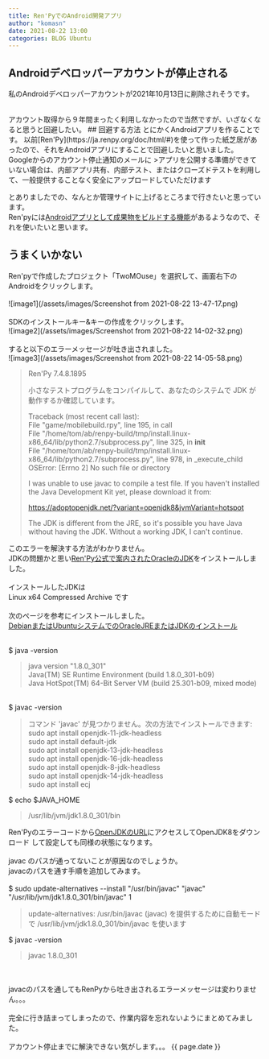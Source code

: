 ```yaml
---
title: Ren'PyでのAndroid開発アプリ
author: "komasn"
date: 2021-08-22 13:00
categories: BLOG Ubuntu
---  
```

## Androidデベロッパーアカウントが停止される
私のAndroidデベロッパーアカウントが2021年10月13日に削除されそうです。  

<BR>
アカウント取得から９年間まったく利用しなかったので当然ですが、いざなくなると思うと回避したい。  
## 回避する方法
とにかくAndroidアプリを作ることです。  
以前[Ren'Py](https://ja.renpy.org/doc/html/#)を使って作った紙芝居があったので、それをAndroidアプリにすることで回避したいと思いました。  
<BR>
Googleからのアカウント停止通知のメールに
>アプリを公開する準備ができていない場合は、内部アプリ共有、内部テスト、またはクローズドテストを利用して、一般提供することなく安全にアップロードしていただけます

とありましたでの、なんとか管理サイトに上げるところまで行きたいと思っています。  
Ren'pyには[Androidアプリとして成果物をビルドする機能](https://ja.renpy.org/doc/html/android.html)があるようなので、それを使いたいと思います。
<BR>
## うまくいかない
Ren'pyで作成したプロジェクト「TwoMOuse」を選択して、画面右下のAndroidをクリックします。  
<BR>
![image1](/assets/images/Screenshot from 2021-08-22 13-47-17.png)  
<BR>
SDKのインストールキー&キーの作成をクリックします。  
![image2](/assets/images/Screenshot from 2021-08-22 14-02-32.png)  
<BR>
すると以下のエラーメッセージが吐き出されました。  
![image3](/assets/images/Screenshot from 2021-08-22 14-05-58.png)

>Ren'Py 7.4.8.1895  
>  
>小さなテストプログラムをコンパイルして、あなたのシステムで JDK が動作するか確認しています。  
>  
>Traceback (most recent call last):  
>  File "game/mobilebuild.rpy", line 195, in call  
>  File "/home/tom/ab/renpy-build/tmp/install.linux-x86_64/lib/python2.7/subprocess.py", line 325, in __init__  
>  File "/home/tom/ab/renpy-build/tmp/install.linux-x86_64/lib/python2.7/subprocess.py", line 978, in _execute_child  
>OSError: [Errno 2] No such file or directory  
>  
>I was unable to use javac to compile a test file. If you haven't installed the Java Development Kit yet, please download it from:  
>  
>https://adoptopenjdk.net/?variant=openjdk8&jvmVariant=hotspot  
>  
>The JDK is different from the JRE, so it's possible you have Java without having the JDK. Without a working JDK, I can't continue.  

このエラーを解決する方法がわかりません。  
JDKの問題かと思い[Ren'Py公式で案内されたOracleのJDK](https://www.oracle.com/java/technologies/javase/javase-jdk8-downloads.html)をインストールしました。  
<BR>
インストールしたJDKは  
Linux x64 Compressed Archive です  
<BR>
次のページを参考にインストールしました。  
[DebianまたはUbuntuシステムでのOracleJREまたはJDKのインストール](https://docs.datastax.com/ja/install/6.0/install/installJdkDeb.html)

<BR>
$ java -version  

>java version "1.8.0_301"  
>Java(TM) SE Runtime Environment (build 1.8.0_301-b09)  
>Java HotSpot(TM) 64-Bit Server VM (build 25.301-b09, mixed mode)  

<BR>
$ javac -version  

>コマンド 'javac' が見つかりません。次の方法でインストールできます:  
>sudo apt install openjdk-11-jdk-headless  
>sudo apt install default-jdk  
>sudo apt install openjdk-13-jdk-headless  
>sudo apt install openjdk-16-jdk-headless  
>sudo apt install openjdk-8-jdk-headless  
>sudo apt install openjdk-14-jdk-headless  
>sudo apt install ecj  

$ echo $JAVA_HOME
>/usr/lib/jvm/jdk1.8.0_301/bin

Ren'Pyのエラーコードから[OpenJDKのURL](https://adoptopenjdk.net/?variant=openjdk8&jvmVariant=hotspot)にアクセスしてOpenJDK8をダウンロード
して設定しても同様の状態になります。  
<BR>
javac のパスが通ってないことが原因なのでしょうか。  
javacのパスを通す手順を追加してみます。  
<BR>
$ sudo update-alternatives --install "/usr/bin/javac" "javac" "/usr/lib/jvm/jdk1.8.0_301/bin/javac" 1  
>update-alternatives: /usr/bin/javac (javac) を提供するために自動モードで /usr/lib/jvm/jdk1.8.0_301/bin/javac を使います  

$ javac -version
>javac 1.8.0_301

<BR>
<BR>
javacのパスを通してもRenPyから吐き出されるエラーメッセージは変わりません。。。  
<BR>
<BR>
完全に行き詰まってしまったので、作業内容を忘れないようにまとめてみました。
<BR>
<BR>
アカウント停止までに解決できない気がします。。。  
{{ page.date }}
